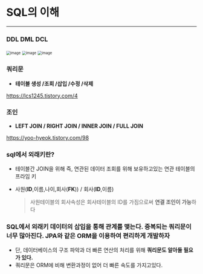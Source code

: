 # SQL의 이해

---

### **DDL DML DCL**

<img src="https://user-images.githubusercontent.com/68331041/135019757-25b041d3-6170-48f3-8e21-e6bfcdbc676f.png" alt="image" style="zoom: 67%;" />

<img src="https://user-images.githubusercontent.com/68331041/135019781-9a3041c9-4906-4ecf-8837-f65d73383e7c.png" alt="image" style="zoom:67%;" />

<img src="https://user-images.githubusercontent.com/68331041/135019829-15df1710-f8f6-4769-bab7-65a8100b632d.png" alt="image" style="zoom:67%;" />



### 쿼리문

+ **테이블 생성 /조회 /삽입 /수정 /삭제**

https://lcs1245.tistory.com/4



### 조인

+ **LEFT JOIN / RIGHT JOIN / INNER JOIN / FULL JOIN**

https://yoo-hyeok.tistory.com/98



### sql에서 외래키란?

+ 테이블간 JOIN을 위해 즉, 연관된 데이터 조회를 위해 보유하고있는 연관 테이블의 프라임 키

+ 사원(**ID**,이름,나이,회사(**FK**))   /       회사(**ID**,이름)

  > 사원테이블의 회사속성은 회사테이블의 ID를 가짐으로써 **연결 조인이 가능**하다



### SQL에서 외래키 데이터의 삽입을 통해 관계를 맺는다. 중복되는 쿼리문이 너무 많아진다. JPA와 같은 ORM을 이용하여 편리하게 개발하자 

+ 단, 데이터베이스의 구조 파악과 더 빠른 연산의 처리를 위해 **쿼리문도 알아둘 필요가 있다.** 
+ 쿼리문은 ORM에 비해 변환과정이 없어 더 빠른 속도를 가지고있다.

